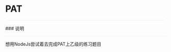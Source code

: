 # PAT
<p style="border-bottom: 1px solid #eaecef"></p>
### 说明
<p style="border-bottom: 1px solid #eaecef"></p>

想用NodeJs尝试着去完成PAT上乙级的练习题目
